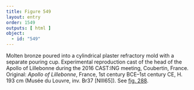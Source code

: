 ```yaml
---
title: Figure 549
layout: entry
order: 1549
outputs: [ html ]
object:
  - id: "549"
---
```


Molten bronze poured into a cylindrical plaster refractory mold with a separate pouring cup. Experimental reproduction cast of the head of the Apollo of Lillebonne during the 2016 CAST:ING meeting, Coubertin, France. Original: *Apollo of Lillebonne*, France, 1st century BCE–1st century CE, H. 193 cm (Musée du Louvre, inv. Br37 [NIII65]). See [fig. 288](/visual-atlas/288/).
